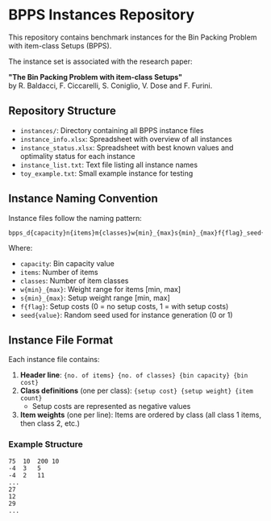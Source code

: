 
# BPPS Instances Repository

This repository contains benchmark instances for the Bin Packing Problem with item-class Setups (BPPS).

The instance set is associated with the research paper:

**"The Bin Packing Problem with item-class Setups"**  
by R. Baldacci, F. Ciccarelli, S. Coniglio, V. Dose and F. Furini.


## Repository Structure

- `instances/`: Directory containing all BPPS instance files
- `instance_info.xlsx`: Spreadsheet with overview of all instances
- `instance_status.xlsx`: Spreadsheet with best known values and optimality status for each instance
- `instance_list.txt`: Text file listing all instance names
- `toy_example.txt`: Small example instance for testing

## Instance Naming Convention

Instance files follow the naming pattern:
```
bpps_d{capacity}n{items}m{classes}w{min}_{max}s{min}_{max}f{flag}_seed{value}.txt
```

Where:
- `capacity`: Bin capacity value
- `items`: Number of items
- `classes`: Number of item classes
- `w{min}_{max}`: Weight range for items [min, max]
- `s{min}_{max}`: Setup weight range [min, max]
- `f{flag}`: Setup costs (0 = no setup costs, 1 = with setup costs)
- `seed{value}`: Random seed used for instance generation (0 or 1)

## Instance File Format

Each instance file contains:

1. **Header line**: `{no. of items} {no. of classes} {bin capacity} {bin cost}`
2. **Class definitions** (one per class): `{setup cost} {setup weight} {item count}`
    - Setup costs are represented as negative values
3. **Item weights** (one per line): Items are ordered by class (all class 1 items, then class 2, etc.)

### Example Structure
```
75	10	200	10
-4	3	5
-4	2	11
...
27
12
29
...
```
